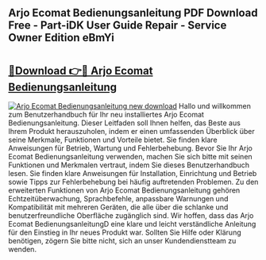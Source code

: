 ## Arjo Ecomat Bedienungsanleitung PDF Download Free - Part-iDK User Guide Repair - Service Owner Edition eBmYi

# <h2><a href="http://df1zay.blite.top/?on=Arjo+Ecomat+Bedienungsanleitung">🔗Download 👉🔴 Arjo Ecomat Bedienungsanleitung</a></h2>

[![Arjo Ecomat Bedienungsanleitung new download](https://i.imgur.com/lujVjoI.png)](http://df1zay.blite.top/?on=Arjo+Ecomat+Bedienungsanleitung)
Hallo und willkommen zum Benutzerhandbuch für Ihr neu installiertes Arjo Ecomat Bedienungsanleitung. Dieser Leitfaden soll Ihnen helfen, das Beste aus Ihrem Produkt herauszuholen, indem er einen umfassenden Überblick über seine Merkmale, Funktionen und Vorteile bietet. Sie finden klare Anweisungen für Betrieb, Wartung und Fehlerbehebung. Bevor Sie Ihr Arjo Ecomat Bedienungsanleitung verwenden, machen Sie sich bitte mit seinen Funktionen und Merkmalen vertraut, indem Sie dieses Benutzerhandbuch lesen. Sie finden klare Anweisungen für Installation, Einrichtung und Betrieb sowie Tipps zur Fehlerbehebung bei häufig auftretenden Problemen. Zu den erweiterten Funktionen von Arjo Ecomat Bedienungsanleitung gehören Echtzeitüberwachung, Sprachbefehle, anpassbare Warnungen und Kompatibilität mit mehreren Geräten, die alle über die schlanke und benutzerfreundliche Oberfläche zugänglich sind. Wir hoffen, dass das Arjo Ecomat BedienungsanleitungD eine klare und leicht verständliche Anleitung für den Einstieg in Ihr neues Produkt war. Sollten Sie Hilfe oder Klärung benötigen, zögern Sie bitte nicht, sich an unser Kundendienstteam zu wenden.
